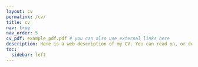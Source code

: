 ```yaml
---
layout: cv
permalink: /cv/
title: cv
nav: true
nav_order: 5
cv_pdf: example_pdf.pdf # you can also use external links here
description: Here is a web description of my CV. You can read on, or download it as a PDF using the button above.
toc:
  sidebar: left
---
```

